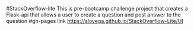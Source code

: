 #StackOverflow-lite
This is pre-bootcamp challenge project that creates a Flask-api that allows a user to create a question and post answer to the question
#gh-pages link
https://alovega.github.io/StackOverflow-Lite/UI